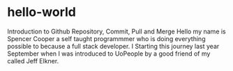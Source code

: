 # hello-world
Introduction to Github Repository, Commit, Pull and Merge
Hello my name is Spencer Cooper a self taught programmmer who is doing everything possible to because a full stack developer.
I Starting this journey last year September when I was introduced to UoPeople by a good friend of my called Jeff Elkner.
